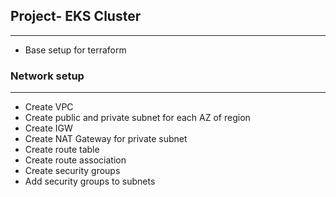 ## Project- EKS Cluster
-----------------------------

+ Base setup for terraform

### Network setup
----------------------
+ Create VPC
+ Create public and private subnet for each AZ of region
+ Create IGW 
+ Create NAT Gateway for private subnet
+ Create route table 
+ Create route association
+ Create security groups 
+ Add security groups to subnets

